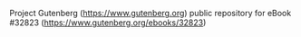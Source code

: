 Project Gutenberg (https://www.gutenberg.org) public repository for eBook #32823 (https://www.gutenberg.org/ebooks/32823)
